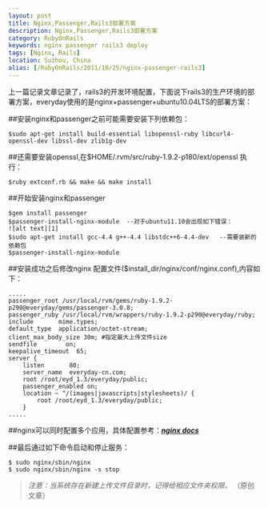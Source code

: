 ```yaml
---
layout: post
title: Nginx,Passenger,Rails3部署方案
description: Nginx,Passenger,Rails3部署方案
category: RubyOnRails
keywords: nginx passenger rails3 deploy
tags: [Nginx, Rails]
location: Suzhou, China
alias: [/RubyOnRails/2011/10/25/nginx-passenger-rails3]
---
```

上一篇记录文章记录了，rails3的开发环境配置，下面说下rails3的生产环境的部署方案，everyday使用的是nginx+passenger+ubuntu10.04LTS的部署方案：

##安装nginx和passenger之前可能需要安装下列依赖包：

    $sudo apt-get install build-essential libopenssl-ruby libcurl4-openssl-dev libssl-dev zlib1g-dev
##还需要安装openssl,在$HOME/.rvm/src/ruby-1.9.2-p180/ext/openssl 执行：

    $ruby extconf.rb && make && make install
##开始安装nginx和passenger

    $gem install passenger
    $passenger-install-nginx-module  --对于ubuntu11.10会出现如下错误：
    ![alt text][1]
    $sudo apt-get install gcc-4.4 g++-4.4 libstdc++6-4.4-dev   --需要装新的依赖包
    $passenger-install-nginx-module
##安装成功之后修改nginx 配置文件($install_dir/nginx/conf/nginx.conf),内容如下：

    .....
    passenger_root /usr/local/rvm/gems/ruby-1.9.2-p290@everyday/gems/passenger-3.0.8;
    passenger_ruby /usr/local/rvm/wrappers/ruby-1.9.2-p290@everyday/ruby;
    include       mime.types;
    default_type  application/octet-stream;
    client_max_body_size 30m; #指定最大上传文件size
    sendfile        on;
    keepalive_timeout  65;
    server {
        listen       80;
        server_name  everyday-cn.com;
        root /root/eyd_1.3/everyday/public;
        passenger_enabled on;
        location ~ ^/(images|javascripts|stylesheets)/ {
            root /root/eyd_1.3/everyday/public;
        }
    .....
##nginx可以同时配置多个应用，具体配置参考：[***nginx docs***][2]

##最后通过如下命令启动和停止服务：

    $ sudo nginx/sbin/nginx
    $ sudo nginx/sbin/nginx -s stop
> *注意：当系统存在新建上传文件目录时，记得给相应文件夹权限。* （原创文章）

  [1]: http://www.everyday-cn.com/system/pictures/919/medium_Screenshot%20at%202011-10-25%2020:20:19.png?1319590229 "passenger_error_ubuntu11.10"
  [2]: http://nginx.org/en/docs/ "nginx reference"
